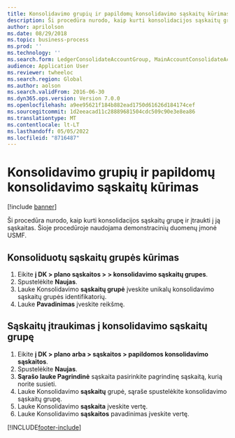 ```yaml
---
title: Konsolidavimo grupių ir papildomų konsolidavimo sąskaitų kūrimas
description: Ši procedūra nurodo, kaip kurti konsolidacijos sąskaitų grupę ir įtraukti į ją sąskaitas.
author: aprilolson
ms.date: 08/29/2018
ms.topic: business-process
ms.prod: ''
ms.technology: ''
ms.search.form: LedgerConsolidateAccountGroup, MainAccountConsolidateAccount
audience: Application User
ms.reviewer: twheeloc
ms.search.region: Global
ms.author: aolson
ms.search.validFrom: 2016-06-30
ms.dyn365.ops.version: Version 7.0.0
ms.openlocfilehash: a9ee95621f184b882ead1750d61626d184174cef
ms.sourcegitcommit: 1d2eeacad11c28889681504cdc509c90e3e8ea86
ms.translationtype: MT
ms.contentlocale: lt-LT
ms.lasthandoff: 05/05/2022
ms.locfileid: "8716487"
---
```

# <a name="create-consolidation-groups-and-additional-consolidation-accounts"></a>Konsolidavimo grupių ir papildomų konsolidavimo sąskaitų kūrimas

[!include [banner](../../includes/banner.md)]

Ši procedūra nurodo, kaip kurti konsolidacijos sąskaitų grupę ir įtraukti į ją sąskaitas. Šioje procedūroje naudojama demonstracinių duomenų įmonė USMF.

## <a name="create-a-consolidation-account-group"></a>Konsoliduotų sąskaitų grupės kūrimas
1. Eikite **į DK > plano sąskaitos > > konsolidavimo sąskaitų grupes**.
2. Spustelėkite **Naujas**.
3. Lauke Konsolidavimo **sąskaitų grupė** įveskite unikalų konsolidavimo sąskaitų grupės identifikatorių.
4. Lauke **Pavadinimas** įveskite reikšmę.

## <a name="add-accounts-to-consolidation-account-group"></a>Sąskaitų įtraukimas į konsolidavimo sąskaitų grupę
1. Eikite **į DK > plano arba > sąskaitos > papildomos konsolidavimo sąskaitos**.
2. Spustelėkite **Naujas**.
3. **Sąrašo lauke Pagrindinė** sąskaita pasirinkite pagrindinę sąskaitą, kurią norite susieti.
4. Lauke Konsolidavimo **sąskaitų** grupė, sąraše spustelėkite konsolidavimo sąskaitų grupę.
5. Lauke Konsolidavimo **sąskaita** įveskite vertę.
6. Lauke Konsolidavimo **sąskaitos** pavadinimas įveskite vertę.



[!INCLUDE[footer-include](../../../includes/footer-banner.md)]
